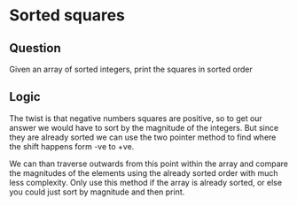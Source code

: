 # Sorted squares 

## Question
Given an array of sorted integers, print the squares in sorted order

## Logic
The twist is that negative numbers squares are positive, so to get our answer
we would have to sort by the magnitude of the integers. But since they are already 
sorted we can use the two pointer method to find where the shift happens form -ve to +ve.

We can than traverse outwards from this point within the array and compare the magnitudes of the 
elements using the already sorted order with much less complexity. Only use this method if the array 
is already sorted, or else you could just sort by magnitude and then print.


